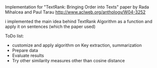 
Implementation for "TextRank: Bringing Order into Texts" paper by Rada Mihalcea and Paul Tarau
http://www.aclweb.org/anthology/W04-3252


i implemented the main idea behind TextRank Algorithm as a function and apply it on sentences (which the paper used)


ToDo list:
- customize and apply algorithm on Key extraction, summarization
- Prepare data
- Evaluate results
- Try other similarity measures other than cosine distance

